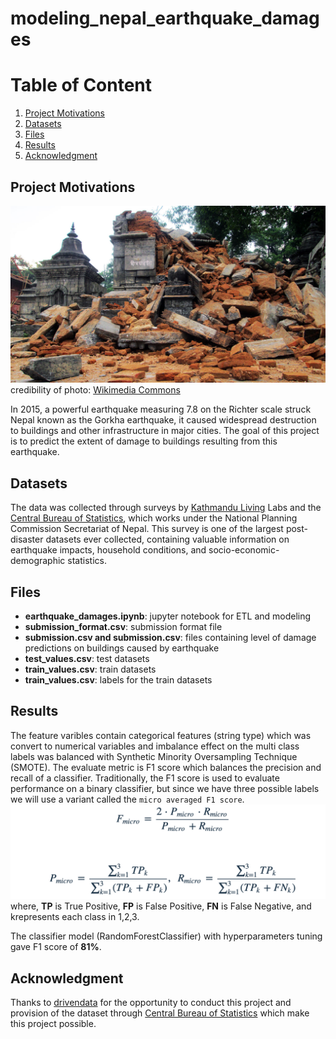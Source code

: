 # modeling_nepal_earthquake_damages

# Table of Content

1. [Project Motivations](#project-motivations)
1. [Datasets](#datasets)
1. [Files](#files)
1. [Results](#results)
1. [Acknowledgment](#acknowledgement)

## Project Motivations

![image](</images/1600px-2015_Earthquake_in_Nepal-Pashupatinath_Temple_Area_(12).JPG>)
credibility of photo: [Wikimedia Commons](<https://commons.wikimedia.org/wiki/File:2015_Earthquake_in_Nepal-Pashupatinath_Temple_Area_(12).JPG>)

In 2015, a powerful earthquake measuring 7.8 on the Richter scale struck Nepal known as the Gorkha earthquake, it caused widespread destruction to buildings and other infrastructure in major cities. The goal of this project is to predict the extent of damage to buildings resulting from this earthquake.

## Datasets

The data was collected through surveys by [Kathmandu Living](https://kathmandulivinglabs.org/) Labs and the [Central Bureau of Statistics](https://cbs.gov.np/), which works under the National Planning Commission Secretariat of Nepal. This survey is one of the largest post-disaster datasets ever collected, containing valuable information on earthquake impacts, household conditions, and socio-economic-demographic statistics.

## Files

- **earthquake_damages.ipynb**: jupyter notebook for ETL and modeling
- **submission_format.csv**: submission format file
- **submission.csv and submission.csv**: files containing level of damage predictions on buildings caused by earthquake
- **test_values.csv**: test datasets
- **train_values.csv**: train datasets
- **train_values.csv**: labels for the train datasets

## Results

The feature varibles contain categorical features (string type) which was convert to numerical variables and imbalance effect on the multi class labels was balanced with Synthetic Minority Oversampling Technique (SMOTE). The evaluate metric is F1 score which balances the precision and recall of a classifier. Traditionally, the F1 score is used to evaluate performance on a binary classifier, but since we have three possible labels we will use a variant called the `micro averaged F1 score`.
![image](/images/Screenshot%202023-03-13%20at%2018.22.53.png)
where, **TP** is True Positive, **FP** is False Positive, **FN** is False Negative, and krepresents each class in 1,2,3.

The classifier model (RandomForestClassifier) with hyperparameters tuning gave F1 score of **81%**.

## Acknowledgment

Thanks to [drivendata](https://www.drivendata.org/competitions/) for the opportunity to conduct this project and provision of the dataset through [Central Bureau of Statistics](https://cbs.gov.np/) which make this project possible.
